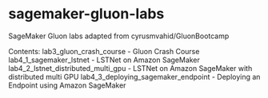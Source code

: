 # sagemaker-gluon-labs
SageMaker Gluon labs adapted from cyrusmvahid/GluonBootcamp

Contents:
lab3_gluon_crash_course - Gluon Crash Course
lab4_1_sagemaker_lstnet - LSTNet on Amazon SageMaker
lab4_2_lstnet_distributed_multi_gpu - LSTNet on Amazon SageMaker with distributed multi GPU
lab4_3_deploying_sagemaker_endpoint - Deploying an Endpoint using Amazon SageMaker
